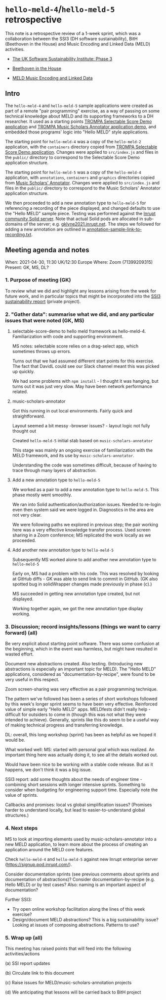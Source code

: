 # `hello-meld-4`/`hello-meld-5` retrospective

This note is a retrospective review of a 1-week sprint, which was a collaboration between the SSI3 (DH software sustainability), BitH (Beethoven in the House) and Music Encoding and Linked Data (MELD) activities.

- [The UK Software Sustainability Institute: Phase 3](https://gtr.ukri.org/projects?ref=EP%2FS021779%2F1)

- [Beethoven in the House](https://www.dfg.de/en/research_funding/announcements_proposals/2020/info_wissenschaft_20_01/index.html)

- [MELD Music Encoding and Linked Data](https://github.com/oerc-music/meld)


## Intro

The `hello-meld-4` and `hello-meld-5` sample applications were created as part of a remote "pair programming" exercise, as a way of passing on some technical knowledge about MELD and its supporting frameworks to a DH researcher.  It used as a starting points [TROMPA Selectable Score Demo application](https://github.com/trompamusic/selectable-score-demo) and [TROMPA Music Scholars Annotator application demo](https://github.com/trompamusic/music-scholars-annotator), and embedded those programs' logic into "Hello MELD" style applications.

The starting point for `hello-meld-4` was a copy of the `hello-meld-2` application, with the `containers` directory copied from [TROMPA Selectable Score Demo application](https://github.com/trompamusic/selectable-score-demo).  Changes were applied to `src/index.js` and files in the `public/` directory to correspond to the Selectable Score Demo application structure.

The starting point for `hello-meld-5` was a copy of the `hello-meld-4` application, with `annotations`, `containers` and `graphics` directories copied from [Music Scholars' Annotator](https://github.com/trompamusic/music-scholars-annotator).  Changes were applied to `src/index.js` and files in the `public/` directory to correspond to the Music Scholars' Annotator application structure.

We then proceeded to add a new annotation type to  `hello-meld-5` for referencing a recording of the piece displayed, and changed defaults to use the "Hello MELD" sample piece.  Testing was performed against the [Inrupt community Solid server](http://inrupt.net/). Note that actual Solid pods are allocated in sub-domains of the server; e.g. [gklyne2021.inrupt.net](https://gklyne2021.inrupt.net/).  The steps we followed for adding a new annotation are outlined in [annotation-sample-link-to-recording.txt](./annotation-sample-link-to-recording.txt).


## Meeting agenda and notes

When: 2021-04-30, 11:30 UK/12:30 Europe
Where: Zoom (71399209315)
Present: GK, MS, DL?

### 1. Purpose of meeting (GK)

To review what we did and highlight any lessons arising from the week for future work, and in particular topics that might be incorporated into the [SSI3 sustainability report](https://github.com/oerc-music/meld-testing-ssi3) (private project).

### 2. "Gather data": summarise what we did, and any particular issues that were noted (GK, MS)

1. selectable-score-demo to hello meld framework as hello-meld-4.  Familiarization with code and supporting environment.

    MS notes: selectable score relies on a drag-select app, which sometimes throws up errors.

    Turns out that we had assumed different start points for this exercise.  The fact that DavidL could see our Slack channel meant this was picked up quickly.

    We had some problems with `npm install` - I thought it was hanging, but turns out it was just very slow.   May have been network performance related.

2. music-scholars-annotator

    Got this running in out local environments. Fairly quick and straightforward.

    Layout seemed a bit messy -browser issues? - layout logic not fully thought out

    Created `hello-meld-5` initial stab based on `music-scholars-annotator`

    This stage was mainly an ongoing exercise of familiarization with the MELD framework, and its use by  `music-scholars-annotator`.

    Understanding the code was sometimes difficult, because of having to trace through many layers of abstraction.

3. Add a new annotation type to `hello-meld-5`

    We worked as a pair to add a new annotation type to `hello-meld-5`.  This phase mostly went smoothly.

    We ran into Solid authentication/authorization issues.  Needed to re-login even then system said we were logged in.   Diagnostics in the area are not very clear.

    We were following paths we explored in previous step;  the pair working here was a very effective knowledge transfer process.  Used screen sharing in a Zoom conference; MS replicated the work locally as we proceeded.

4. Add another new annotation type to `hello-meld-5`

    Subsequently MS worked alone to add another new annotation type to `hello-meld-5`

    Early on, MS had a problem with his code.  This was resolved by looking at GitHub diffs - GK was able to send link to commit in GitHub.  (GK also spotted bug in solidWrapper changes made previously in phase (c).)

    MS succeeded in getting new annotation type created, but not displayed.

    Working together again, we got the new annotation type display working.


### 3. Discussion; record insights/lessons (things we want to carry forward) (all)

Be very explicit about starting point software.  There was some confusion at the beginning, which in the event was harmless, but might have resulted in wasted effort.

Document new abstractions created.  Also testing. (Introducing new abstractions is especially an important topic for MELD).  The "Hello MELD" applications, considered as "documentation-by-recipe", were found to be very useful in this respect.

Zoom screen-sharing was very effective as a pair programming technique.

The pattern we've followed has been a series of short workshops followed by this week's longer sprint seems to have been very effective.  Reinforced value of simple early "Hello MELD" apps.  MELDfests didn't really help - difficult for outsiders to come in (though this was not what they were intended to achieve).   Generally, sprints like this do seem to be a useful way of making technical progress and transferring knowledge.

DL: overall, this long workshop (sprint) has been as helpful as we hoped it would be.

What worked well:  MS: started with personal goal which was realized.   An important thing here was actually doing it, to see all the details worked out.

Would have been nice to be working with a stable code release.  But as it happens, we don't think it was a big issue.

SSI3 report:  add some thoughts about the needs of engineer time - combining short sessions with longer intensive sprints.  Something to consider when budgeting for engineering support time.  Especially note the value of sprints.

Callbacks and promises: local vs global simplification issues?  (Promises harder to understand locally, but lead to easier-to-understand global structures.)


### 4. Next steps

MS to look at importing elements used by music-scholars-annotator into a new MELD application, to learn more about the process of creating an application around the MELD core features.

Check `hello-meld-4` and `hello-meld-5` against new Inrupt enterprise server (https://signup.pod.inrupt.com/).

Consider documentation sprints (see previous comments about sprints and documentation of abstractions)?  Consider documentation-by-recipe (e.g. Hello MELD) or by test cases?   Also: naming is an important aspect of documentation?

Further SSI3:

- Try open online workshop facilitation along the lines of this week exercise?  
- Design/document MELD abstractions?   This is a big sustainability issue?  Looking at issues of composing abstractions.  Patterns to use?


### 5. Wrap up (all)

This meeting has raised points that will feed into the following activities/actions

(a)  SSI report updates

(b) Circulate link to this document

(c) Raise issues for MELD/music-scholars-annotation projects

(d) We anticipating that lessons will be carried back to BitH project


